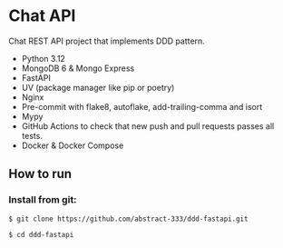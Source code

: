# Chat API

Chat REST API project that implements DDD pattern.

* Python 3.12
* MongoDB 6 & Mongo Express
* FastAPI
* UV (package manager like pip or poetry)
* Nginx
* Pre-commit with flake8, autoflake, add-trailing-comma and isort
* Mypy
* GitHub Actions to check that new push and pull requests passes all tests.
* Docker & Docker Compose

## How to run

### Install from git:

```shell
$ git clone https://github.com/abstract-333/ddd-fastapi.git

$ cd ddd-fastapi
```